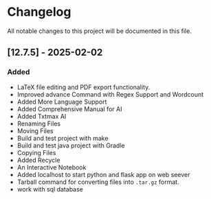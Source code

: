 # Changelog

All notable changes to this project will be documented in this file.

## [12.7.5] - 2025-02-02

### Added
- LaTeX file editing and PDF export functionality.
- Improved advance Command with Regex Support and Wordcount
- Added More Language Support
- Added Comprehensive Manual for AI
- Added Txtmax AI
- Renaming Files
- Moving Files
- Build and test project with make
- Build and test java project with Gradle
- Copying Files
- Added Recycle
- An Interactive Notebook 
- Added localhost to start python and flask app on web seever
- Tarball command for converting files into `.tar.gz` format.
- work with sql database 
